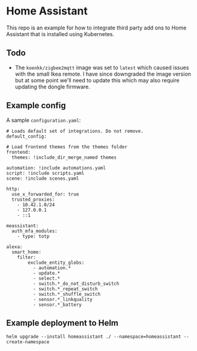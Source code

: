 # Home Assistant

This repo is an example for how to integrate third party add ons to Home Assistant that is installed using Kubernetes.

## Todo

- The `koenkk/zigbee2mqtt` image was set to `latest` which caused issues with the small Ikea remote. I have since downgraded the image version but at some point we'll need to update this which may also require updating the dongle firmware.

## Example config

A sample `configuration.yaml`:

```
# Loads default set of integrations. Do not remove.
default_config:

# Load frontend themes from the themes folder
frontend:
  themes: !include_dir_merge_named themes

automation: !include automations.yaml
script: !include scripts.yaml
scene: !include scenes.yaml

http:
  use_x_forwarded_for: true
  trusted_proxies:
    - 10.42.1.0/24
    - 127.0.0.1
    - ::1

meassistant:
  auth_mfa_modules:
    - type: totp

alexa:
  smart_home:
    filter:
        exclude_entity_globs:
          - automation.*
          - update.*
          - select.*
          - switch.*_do_not_disturb_switch
          - switch.*_repeat_switch
          - switch.*_shuffle_switch
          - sensor.*_linkquality
          - sensor.*_battery
```

## Example deployment to Helm

`helm upgrade --install homeassistant ./ --namespace=homeassistant --create-namespace`